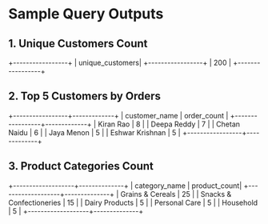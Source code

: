 # Sample Query Outputs

## 1. Unique Customers Count
+-----------------+
| unique_customers|
+-----------------+
| 200 |
+-----------------+


## 2. Top 5 Customers by Orders
+-----------------+-------------+
| customer_name | order_count |
+-----------------+-------------+
| Kiran Rao | 8 |
| Deepa Reddy | 7 |
| Chetan Naidu | 6 |
| Jaya Menon | 5 |
| Eshwar Krishnan | 5 |
+-----------------+-------------+


## 3. Product Categories Count
+-------------------+--------------+
| category_name | product_count|
+-------------------+--------------+
| Grains & Cereals | 25 |
| Snacks & Confectioneries | 15 |
| Dairy Products | 5 |
| Personal Care | 5 |
| Household | 5 |
+-------------------+--------------+

